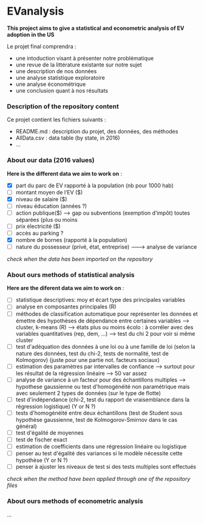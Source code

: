 # EVanalysis

**This project aims to give a statistical and econometric analysis of EV adoption in the US**

Le projet final comprendra :

* une intoduction visant à présenter notre problématique
* une revue de la littérature existante sur notre sujet
* une description de nos données
* une analyse statistique exploratoire
* une analyse économétrique
* une conclusion quant à nos résultats

### Description of the repository content

Ce projet contient les fichiers suivants :

* README.md : description du projet, des données, des méthodes
* AllData.csv : data table (by state, in 2016)
* ...

### About our data (2016 values)

__Here is the different data we aim to work on__ : 

- [x] part du parc de EV rapporté à la population (nb pour 1000 hab)
- [ ] montant moyen de l’EV ($)
- [x] niveau de salaire ($)
- [ ] niveau éducation (années ?)
- [ ] action publique($) —> gap ou subventions (exemption d’impôt) toutes séparées (plus ou moins
- [ ] prix électricité ($)
- [ ] accès au parking ?
- [x] nombre de bornes (rapporté à la population)
- [ ] nature du possesseur (privé, état, entreprise) ---> analyse de variance

_check when the data has been imported on the repository_


### About ours methods of statistical analysis 

__Here are the diferent data we aim to work on__ : 

- [ ] statistique descriptives: moy et écart type des principales variables
- [ ] analyse en composantes principales (R)
- [ ] méthodes de classification automatique pour représenter les données et émettre des hypothèses de dépendance entre certaines variables --> cluster, k-means (R) --> états plus ou moins écolo : à corréler avec des variables quantitatives (rep, dem, ...) --> test du chi 2 pour voir si même cluster
- [ ] test d'adéquation des données à une loi ou à une famille de loi (selon la nature des données, test du chi-2, tests de normalité, test de Kolmogorov) (juste pour une partie not. facteurs sociaux)
- [ ] estimation des paramètres par intervalles de confiance --> surtout pour les résultat de la régression linéaire --> 50 var assez
- [ ] analyse de variance à un facteur pour des échantillons multiples --> hypothese gaussienne ou test d'homogénéité non paramétrique mais avec seulement 2 types de données (sur le type de flotte)
- [ ] test d'indépendance (chi-2, test du rapport de vraisemblance dans la régression logistique) (Y or N ?)
- [ ] tests d'homogénéité entre deux échantillons (test de Student sous hypothèse gaussienne, test de Kolmogorov-Smirnov dans le cas général)
- [ ] test d'égalité de moyennes
- [ ] test de fischer exact
- [ ] estimation de coefficients dans une régression linéaire ou logistique
- [ ] penser au test d'égalité des variances si le modèle nécessite cette hypothèse (Y or N ?)
- [ ] penser à ajuster les niveaux de test si des tests multiples sont effectués

_check when the method have been applied through one of the repository files_


### About ours methods of econometric analysis 

...
